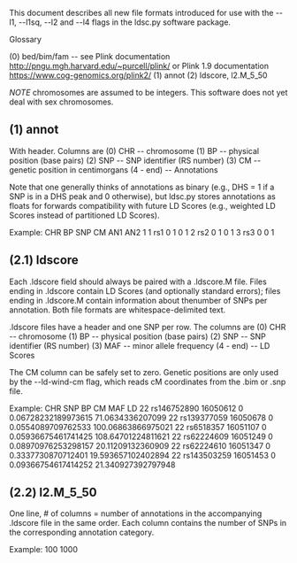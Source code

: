 This document describes all new file formats introduced for use with the --l1, --l1sq, 
--l2 and --l4 flags in the ldsc.py software package.

Glossary

(0) bed/bim/fam -- see Plink documentation http://pngu.mgh.harvard.edu/~purcell/plink/
	or Plink 1.9 documentation https://www.cog-genomics.org/plink2/
(1) annot
(2) ldscore, l2.M_5_50

*NOTE* chromosomes are assumed to be integers. This software does not yet deal with sex
chromosomes.


(1) annot
---------
With header. Columns are 
(0) CHR -- chromosome
(1) BP -- physical position (base pairs)
(2) SNP -- SNP identifier (RS number)
(3) CM -- genetic position in centimorgans
(4 - end) -- Annotations 

Note that one generally thinks of annotations as binary (e.g., DHS = 1 if a SNP is in a 
DHS peak and 0 otherwise), but ldsc.py stores annotations as floats for forwards 
compatibility with future LD Scores (e.g., weighted LD Scores instead of partitioned LD 
Scores).

Example:
CHR BP SNP CM AN1 AN2
1 1 rs1 0 1 0
1 2 rs2 0 1 0
1 3 rs3 0 0 1


(2.1) ldscore 
-------------
Each .ldscore field should always be paired with a .ldscore.M file. Files ending in 
.ldscore contain LD Scores (and optionally standard errors); files ending in .ldscore.M 
contain information about thenumber of SNPs per annotation. Both file formats are 
whitespace-delimited text.

.ldscore files have a header and one SNP per row. The columns are
(0) CHR -- chromosome
(1) BP -- physical position (base pairs)
(2) SNP -- SNP identifier (RS number)
(3) MAF -- minor allele frequency
(4 - end) -- LD Scores

The CM column can be safely set to zero. Genetic positions are only used by the 
--ld-wind-cm flag, which reads cM coordinates from the .bim or .snp file.

Example:
CHR     SNP     BP      CM      MAF     LD
22      rs146752890     16050612        0       0.06728232189973615     71.0634336207099
22      rs139377059     16050678        0       0.0554089709762533      100.06863866975021
22      rs6518357       16051107        0       0.05936675461741425     108.64701224811621
22      rs62224609      16051249        0       0.08970976253298157     20.11209132360909
22      rs62224610      16051347        0       0.3337730870712401      19.593657102402894
22      rs143503259     16051453        0       0.09366754617414252     21.340927392797948


(2.2) l2.M_5_50
---------------
One line, # of columns = number of annotations in the accompanying .ldscore file in the
same order. Each column contains the number of SNPs in the corresponding annotation
category.

Example: 
100	1000